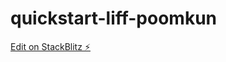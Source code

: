 # quickstart-liff-poomkun

[Edit on StackBlitz ⚡️](https://stackblitz.com/edit/quickstart-liff-poomkun)